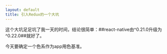 ```yaml
---
layout: default
title: 引入Redux的一个大坑
---
```


这个大坑足足坑了我一天的时间，结论很简单：##react-native由^0.21.0升级为^0.22.0##就好了。

今天要确定一个色系作为app用色基准。
